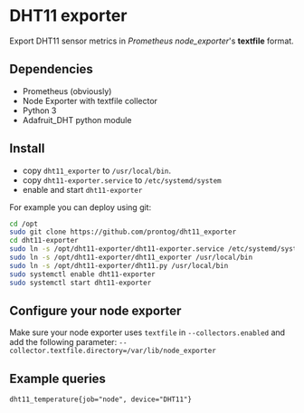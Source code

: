 # DHT11 exporter

Export DHT11 sensor metrics in *Prometheus* *node_exporter*'s **textfile** format.

## Dependencies

 * Prometheus (obviously)
 * Node Exporter with textfile collector
 * Python 3
 * Adafruit_DHT python module

## Install

- copy `dht11_exporter` to `/usr/local/bin`.
- copy `dht11-exporter.service` to `/etc/systemd/system`
- enable and start `dht11-exporter`

For example you can deploy using git:

``` bash
cd /opt
sudo git clone https://github.com/prontog/dht11_exporter
cd dht11-exporter
sudo ln -s /opt/dht11-exporter/dht11-exporter.service /etc/systemd/system
sudo ln -s /opt/dht11-exporter/dht11_exporter /usr/local/bin
sudo ln -s /opt/dht11-exporter/dht11.py /usr/local/bin
sudo systemctl enable dht11-exporter
sudo systemctl start dht11-exporter
```

## Configure your node exporter

Make sure your node exporter uses `textfile` in `--collectors.enabled` and add the following parameter: `--collector.textfile.directory=/var/lib/node_exporter`

## Example queries

```
dht11_temperature{job="node", device="DHT11"}
```
